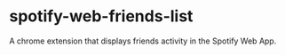 # spotify-web-friends-list
A chrome extension that displays friends activity in the Spotify Web App.
